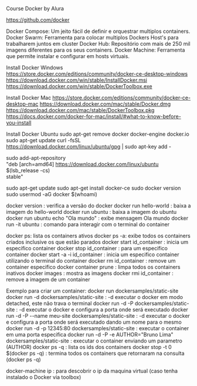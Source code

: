 Course Docker by Alura

https://github.com/docker

Docker Compose: Um jeito fácil de definir e orquestrar multiplos containers.
Docker Swarm: Ferramenta para colocar multiplos Dockers Host's para trabalharem juntos em cluster
Docker Hub: Repositório com mais de 250 mil imagens diferentes para os seus containers.
Docker Machine: Ferramenta que permite instalar e configurar em hosts virtuais.

Install Docker Windows
https://store.docker.com/editions/community/docker-ce-desktop-windows
https://download.docker.com/win/stable/InstallDocker.msi
https://download.docker.com/win/stable/DockerToolbox.exe

Install Docker Mac
https://store.docker.com/editions/community/docker-ce-desktop-mac
https://download.docker.com/mac/stable/Docker.dmg
https://download.docker.com/mac/stable/DockerToolbox.pkg
https://docs.docker.com/docker-for-mac/install/#what-to-know-before-you-install

Install Docker Ubuntu
sudo apt-get remove docker docker-engine docker.io
sudo apt-get update
curl -fsSL https://download.docker.com/linux/ubuntu/gpg | sudo apt-key add -

sudo add-apt-repository \
   "deb [arch=amd64] https://download.docker.com/linux/ubuntu \
   $(lsb_release -cs) \
   stable"

sudo apt-get update
sudo apt-get install docker-ce
sudo docker version
sudo usermod -aG docker $(whoami)

docker version : verifica a versão do docker
docker run hello-world : baixa a imagem do hello-world
docker run ubuntu : baixa a imagem do ubuntu
docker run ubuntu echo "Ola mundo" : exibe mensagem Ola mundo
docker run -it ubuntu : comando para interagir com o terminal do container

docker ps: lista os containers ativos
docker ps -a: exibe todos os containers criados inclusive os que estão parados
docker start id_container : inicia um especifico container
docker stop id_container : para um especifico container
docker start -a -i id_container : inicia um especifico container utilizando o terminal do container 
docker rm id_container : remove um container especifico
docker container prune : limpa todos os containers inativos
docker images : mostra as imagens
docker rmi id_container : remove a imagem de um container

Exemplo para criar um container:
docker run dockersamples/static-site
docker run -d dockersamples/static-site : -d executar o docker em modo detached, este não trava o terminal
docker run -d -P dockersamples/static-site : -d executar o docker e configura a porta onde será executado
docker run -d -P --name meu-site dockersamples/static-site : -d executar o docker e configura a porta onde será executado dando um nome para  o mesmo
docker run -d -p 12345:80 dockersamples/static-site : executar o container em uma porta especifica
docker run -d -P -e AUTHOR="Bruno Lima" dockersamples/static-site : executar o container enviando um parametro (AUTHOR)
docker ps -q : lista os ids dos containers
docker stop -t 0 $(docker ps -q) : termina todos os containers que retornaram na consulta (docker ps -q)

docker-machine ip : para descobrir o ip da maquina virtual (caso tenha instalado o Docker via toolbox)








